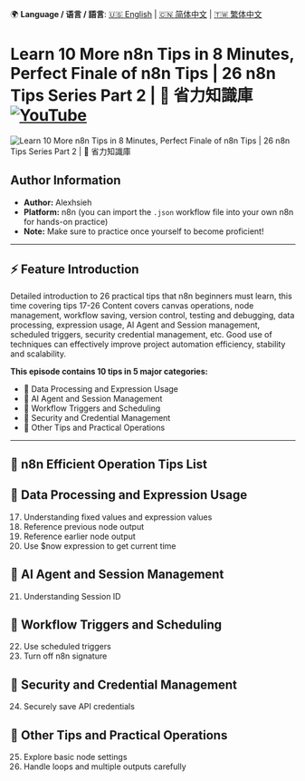 🌍 **Language / 语言 / 語言**: [🇺🇸 English](./readme-en.md) | [🇨🇳 简体中文](./readme-cn.md) | [🇹🇼 繁体中文](./readme.md)

# Learn 10 More n8n Tips in 8 Minutes, Perfect Finale of n8n Tips | 26 n8n Tips Series Part 2 | 🧠 省力知識庫[![YouTube](https://img.shields.io/badge/Watch%20on-YouTube-red?logo=youtube)](https://youtu.be/dlEc01R2xaU)

![Learn 10 More n8n Tips in 8 Minutes, Perfect Finale of n8n Tips | 26 n8n Tips Series Part 2 | 🧠 省力知識庫](https://github.com/qwedsazxc78/ai-automation-n8n/blob/main/n8n/24-n8n-26-tips-16-26/cover.png?raw=true)

## Author Information

* **Author:** Alexhsieh
* **Platform:** n8n (you can import the `.json` workflow file into your own n8n for hands-on practice)
* **Note:** Make sure to practice once yourself to become proficient!

---

## ⚡️ Feature Introduction

Detailed introduction to 26 practical tips that n8n beginners must learn, this time covering tips 17-26
Content covers canvas operations, node management, workflow saving, version control, testing and debugging, data processing,
expression usage, AI Agent and Session management, scheduled triggers, security credential management, etc.
Good use of techniques can effectively improve project automation efficiency, stability and scalability.

**This episode contains 10 tips in 5 major categories:**

* 🔄 Data Processing and Expression Usage
* 🧠 AI Agent and Session Management
* 📅 Workflow Triggers and Scheduling
* 🔐 Security and Credential Management
* 📝 Other Tips and Practical Operations

---

## 🚀 n8n Efficient Operation Tips List

## 🔄 Data Processing and Expression Usage

17. Understanding fixed values and expression values
18. Reference previous node output
19. Reference earlier node output
20. Use $now expression to get current time

## 🧠 AI Agent and Session Management

21. Understanding Session ID

## 📅 Workflow Triggers and Scheduling

22. Use scheduled triggers
23. Turn off n8n signature

## 🔐 Security and Credential Management

24. Securely save API credentials

## 📝 Other Tips and Practical Operations

25. Explore basic node settings
26. Handle loops and multiple outputs carefully